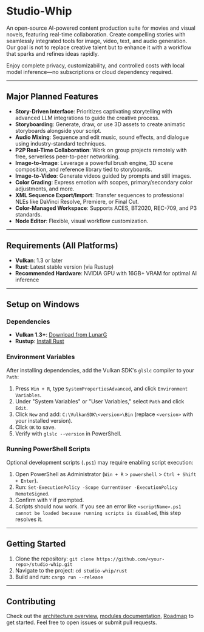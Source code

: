 # Studio-Whip
An open-source AI-powered content production suite for movies and visual novels, featuring real-time collaboration. Create compelling stories with seamlessly integrated tools for image, video, text, and audio generation. Our goal is not to replace creative talent but to enhance it with a workflow that sparks and refines ideas rapidly.

Enjoy complete privacy, customizability, and controlled costs with local model inference—no subscriptions or cloud dependency required.

---

## Major Planned Features
- **Story-Driven Interface**: Prioritizes captivating storytelling with advanced LLM integrations to guide the creative process.
- **Storyboarding**: Generate, draw, or use 3D assets to create animatic storyboards alongside your script.
- **Audio Mixing**: Sequence and edit music, sound effects, and dialogue using industry-standard techniques.
- **P2P Real-Time Collaboration**: Work on group projects remotely with free, serverless peer-to-peer networking.
- **Image-to-Image**: Leverage a powerful brush engine, 3D scene composition, and reference library tied to storyboards.
- **Image-to-Video**: Generate videos guided by prompts and still images.
- **Color Grading**: Express emotion with scopes, primary/secondary color adjustments, and more.
- **XML Sequence Export/Import**: Transfer sequences to professional NLEs like DaVinci Resolve, Premiere, or Final Cut.
- **Color-Managed Workspace**: Supports ACES, BT2020, REC-709, and P3 standards.
- **Node Editor**: Flexible, visual workflow customization.

---

## Requirements (All Platforms)
- **Vulkan**: 1.3 or later
- **Rust**: Latest stable version (via Rustup)
- **Recommended Hardware**: NVIDIA GPU with 16GB+ VRAM for optimal AI inference

---

## Setup on Windows
### Dependencies
- **Vulkan 1.3+**: [Download from LunarG](https://vulkan.lunarg.com/sdk/home#windows)
- **Rustup**: [Install Rust](https://www.rust-lang.org/tools/install)

### Environment Variables
After installing dependencies, add the Vulkan SDK's `glslc` compiler to your `Path`:

1. Press `Win + R`, type `SystemPropertiesAdvanced`, and click `Environment Variables`.
2. Under "System Variables" or "User Variables," select `Path` and click `Edit`.
3. Click `New` and add: `C:\VulkanSDK\<version>\Bin` (replace `<version>` with your installed version).
4. Click `OK` to save.
5. Verify with `glslc --version` in PowerShell.

### Running PowerShell Scripts
Optional development scripts (`.ps1`) may require enabling script execution:

1. Open PowerShell as Administrator (`Win + R` > `powershell` > `Ctrl + Shift + Enter`).
2. Run: `Set-ExecutionPolicy -Scope CurrentUser -ExecutionPolicy RemoteSigned`.
3. Confirm with `Y` if prompted.
4. Scripts should now work. If you see an error like `<scriptName>.ps1 cannot be loaded because running scripts is disabled`, this step resolves it.

---

## Getting Started
1. Clone the repository: `git clone https://github.com/<your-repo>/studio-whip.git`
2. Navigate to the project: `cd studio-whip/rust`
3. Build and run: `cargo run --release`

---

## Contributing
Check out the [architecture overview](https://github.com/MrScripty/Studio-Whip/blob/main/rust/documentation/architecture.md), [modules documentation](https://github.com/MrScripty/Studio-Whip/blob/main/rust/documentation/modules.md), [Roadmap](https://github.com/MrScripty/Studio-Whip/blob/main/rust/documentation/roadmap.md) to get started. Feel free to open issues or submit pull requests.


